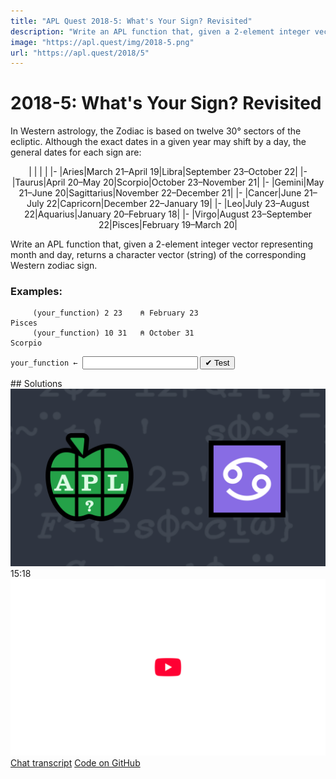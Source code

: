 ```yaml
---
title: "APL Quest 2018-5: What's Your Sign? Revisited"
description: "Write an APL function that, given a 2-element integer vector representing month and day, returns a character vector (string) of the corresponding Western zodiac sign."
image: "https://apl.quest/img/2018-5.png"
url: "https://apl.quest/2018/5"
---
```


# <span class=s>2018-</span>5: What's Your Sign? Revisited

In Western astrology, the Zodiac is based on twelve 30° sectors of the ecliptic. Although the exact dates in a given year may shift by a day, the general dates for each sign are:

<div align="center" markdown="1">

|   |   |   |
|-
|Aries|March 21–April 19|Libra|September 23–October 22|
|-
|Taurus|April 20–May 20|Scorpio|October 23–November 21|
|-
|Gemini|May 21–June 20|Sagittarius|November 22–December 21|
|-
|Cancer|June 21–July 22|Capricorn|December 22–January 19|
|-
|Leo|July 23–August 22|Aquarius|January 20–February 18|
|-
|Virgo|August 23–September 22|Pisces|February 19–March 20|

</div>

Write an APL function that, given a 2-element integer vector representing month and day, returns a character vector (string) of the corresponding Western zodiac sign.

### Examples:

```APL
     (your_function) 2 23    ⍝ February 23
Pisces
     (your_function) 10 31   ⍝ October 31
Scorpio
```
<div class="pdiv">
  <code onclick="p_Input.focus()">your_function ← </code><input id="p_Input" autocomplete="off" spellcheck="false" oninput="this.parentElement.querySelector`button`.disabled=false;localStorage.setItem(window.location.pathname,this.value)" onkeypress="subm(event)">
  <button onclick="alert$.next`Testing…`;submitSolution`p`" class="md-button md-button--primary">&#x2714; Test</button>
</div>
<p id="p_Output"></p>
## Solutions
<div onclick="play(this)" title="Video on YouTube" class="yt">
<img alt="Video Thumbnail" src="../../img/2018-5.png">
<time>15:18</time>
<img alt="YouTube" src="../../img/yt-big.png">
</div>
<a href="https://chat.stackexchange.com/transcript/52405?m=63010133#63010133" target="_blank" class="md-button md-button--primary">Chat transcript</a>
<a href="https://github.com/abrudz/apl_quest/tree/main/2018/5.apl" target="_blank" class="md-button md-button--primary right">Code on GitHub</a>

<script>
    testCases={"a":["2 23","10 31","1 1","12 31","?12,?29"],"b":["7 22","6 21","12 21","4 19","4 20"],"f":"{↑{'Capricorn' 'Aquarius' 'Pisces' 'Aries' 'Taurus' 'Gemini' 'Cancer' 'Leo' 'Virgo' 'Libra' 'Scorpio' 'Sagittarius' 'Capricorn'[0 1 2 3 4 5 6 7 8 9 10 11 12⍸⍵]}(12 2⍴1 20 2 19 3 21 4 20 5 21 6 21 7 23 8 23 9 23 10 23 11 22 12 22)⍸⍵}"}
    p_Input.value=localStorage.getItem(window.location.pathname)
    play=e=>e.outerHTML=`<iframe src="https://www.youtube.com/embed/BtJ6Hey2PE4?list=PLYKQVqyrAEj9wDIUyLDGtDAFTKY38BUMN&autoplay=1" title="<span class=s>2018-</span>5: What's Your Sign? Revisited (APL Quest 2018-5)" frameborder="0" allow="accelerometer; autoplay; clipboard-write; encrypted-media; gyroscope; picture-in-picture; web-share" referrerpolicy="strict-origin-when-cross-origin" allowfullscreen></iframe>`
</script>
